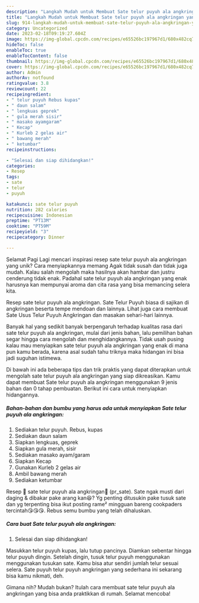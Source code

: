 ```yaml
---
description: "Langkah Mudah untuk Membuat Sate telur puyuh ala angkringan yang Lezat Sekali"
title: "Langkah Mudah untuk Membuat Sate telur puyuh ala angkringan yang Lezat Sekali"
slug: 914-langkah-mudah-untuk-membuat-sate-telur-puyuh-ala-angkringan-yang-lezat-sekali
category: Uncategorized
date: 2023-02-18T09:19:27.604Z
image: https://img-global.cpcdn.com/recipes/e65526bc197967d1/680x482cq70/sate-telur-puyuh-ala-angkringan-foto-resep-utama.jpg
hideToc: false
enableToc: true
enableTocContent: false
thumbnail: https://img-global.cpcdn.com/recipes/e65526bc197967d1/680x482cq70/sate-telur-puyuh-ala-angkringan-foto-resep-utama.jpg
cover: https://img-global.cpcdn.com/recipes/e65526bc197967d1/680x482cq70/sate-telur-puyuh-ala-angkringan-foto-resep-utama.jpg
author: Admin
authorAv: notfound
ratingvalue: 3.8
reviewcount: 22
recipeingredient:
- " telur puyuh Rebus kupas"
- " daun salam"
- " lengkuas geprek"
- " gula merah sisir"
- " masako ayamgaram"
- " Kecap"
- " Kurleb 2 gelas air"
- " bawang merah"
- " ketumbar"
recipeinstructions:

- "Selesai dan siap dihidangkan!"
categories:
- Resep
tags:
- sate
- telur
- puyuh

katakunci: sate telur puyuh 
nutrition: 282 calories
recipecuisine: Indonesian
preptime: "PT13M"
cooktime: "PT59M"
recipeyield: "3"
recipecategory: Dinner

---
```



Selamat Pagi Lagi mencari inspirasi resep sate telur puyuh ala angkringan yang unik? Cara menyiapkannya memang Agak tidak susah dan tidak juga mudah. Kalau salah mengolah maka hasilnya akan hambar dan justru cenderung tidak enak. Padahal sate telur puyuh ala angkringan yang enak harusnya kan mempunyai aroma dan cita rasa yang bisa memancing selera kita.


Resep sate telur puyuh ala angkringan. Sate Telur Puyuh biasa di sajikan di angkringan beserta tempe mendoan dan lainnya. Lihat juga cara membuat Sate Usus Telur Puyuh Angkringan dan masakan sehari-hari lainnya.

Banyak hal yang sedikit banyak berpengaruh terhadap kualitas rasa dari sate telur puyuh ala angkringan, mulai dari jenis bahan, lalu pemilihan bahan segar hingga cara mengolah dan menghidangkannya. Tidak usah pusing kalau mau menyiapkan sate telur puyuh ala angkringan yang enak di mana pun kamu berada, karena asal sudah tahu triknya maka hidangan ini bisa jadi suguhan istimewa.


Di bawah ini ada beberapa tips dan trik praktis yang dapat diterapkan untuk mengolah sate telur puyuh ala angkringan yang siap dikreasikan. Kamu dapat membuat Sate telur puyuh ala angkringan menggunakan 9 jenis bahan dan 0 tahap pembuatan. Berikut ini cara untuk menyiapkan hidangannya.

<!--inarticleads1-->

##### Bahan-bahan dan bumbu yang harus ada untuk menyiapkan Sate telur puyuh ala angkringan:

1. Sediakan  telur puyuh. Rebus, kupas
1. Sediakan  daun salam
1. Siapkan  lengkuas, geprek
1. Siapkan  gula merah, sisir
1. Sediakan  masako ayam/garam
1. Siapkan  Kecap
1. Gunakan  Kurleb 2 gelas air
1. Ambil  bawang merah
1. Sediakan  ketumbar


Resep 🍢 sate telur puyuh ala angkringan🍢 (pr_sate). Sate ngak musti dari daging &amp; dibakar pake arang kan😆? Yg penting ditusukin pake tusuk sate dan yg terpenting bisa ikut posting rame² mingguan bareng cookpaders tercintah😘😘😘. Rebus semu bumbu yang telah dihaluskan. 

<!--inarticleads2-->

##### Cara buat Sate telur puyuh ala angkringan:


1. Selesai dan siap dihidangkan!

Masukkan telur puyuh kupas, lalu tutup pancinya. Diamkan sebentar hingga telur puyuh dingin. Setelah dingin, tusuk telur puyuh menggunakan menggunakan tusukan sate. Kamu bisa atur sendiri jumlah telur sesuai selera. Sate puyuh telur puyuh angkringan yang sederhana ini sekarang bisa kamu nikmati, deh. 

Gimana nih? Mudah bukan? Itulah cara membuat sate telur puyuh ala angkringan yang bisa anda praktikkan di rumah. Selamat mencoba!
